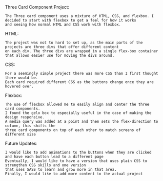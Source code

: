 Three Card Component Project:

    The Three card component uses a mixture of HTML, CSS, and flexbox. I decided to start with flexbox to get a feel for how it works
    and seeing how normal HTML and CSS work with flexbox.

HTML:

    The project was not to hard to set up, as the main parts of the projects are three divs that offer different content
    on each div. The three divs are wrapped in a single flex-box container that allows easier use for moving the divs around.

CSS:

    For a seemingly simple project there was more CSS than I first thought there would be. 
    Each card required different CSS as the buttons change once they are hovered over.

Flexbox:

    The use of flexbox allowed me to easily align and center the three card components. 
    I found the gelx box to especially useful in the case of making the design responsive.
    A media query was added at a point and then sets the flex-direction to column, this shifts the 
    three card components on top of each other to match screens of different size

Future Updates:

    I would like to add animations to the buttons when they are clicked and have each button lead to a different page
    Eventually, I would like to have a version that uses plain CSS to strengthen CSS skills and one version
    that uses SASS to learn and grow more in that area.
    Finally, I would like to add more content to the actual project